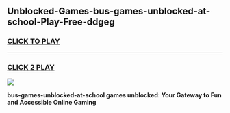 
## Unblocked-Games-bus-games-unblocked-at-school-Play-Free-ddgeg
<h3>
<a href="https://premium76.site?title=bus-games-unblocked-at-school&ref=17A">CLICK TO PLAY</a></h3>
<hr>

<h3>
<a href="https://premium76.site?title=bus-games-unblocked-at-school&ref=17A">CLICK 2 PLAY</a>
  
</h3>

<a href="https://premium76.site?title=bus-games-unblocked-at-school&ref=17A"><img src="https://clearcache.store/games.png"></a>


**bus-games-unblocked-at-school games unblocked: Your Gateway to Fun and Accessible Online Gaming**
